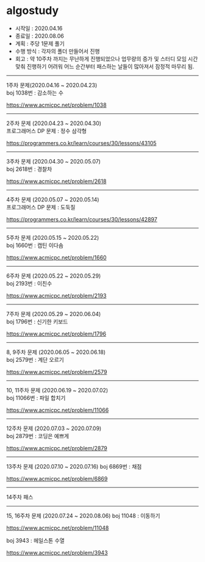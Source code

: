 # algostudy

- 시작일 : 2020.04.16
- 종료일 : 2020.08.06  
- 계획 : 주당 1문제 풀기  
- 수행 방식 : 각자의 폴더 만들어서 진행
- 회고 : 약 10주차 까지는 무난하게 진행되었으나
업무량의 증가 및 스터디 모임 시간 맞춰 진행하기 어려워
어느 순간부터 패스하는 날들이 많아져서 잠정적 마무리 됨.   

-----------------------------------
1주차 문제(2020.04.16 ~ 2020.04.23)  
boj 1038번 : 감소하는 수

https://www.acmicpc.net/problem/1038

-----------------------------------

2주차 문제 (2020.04.23 ~ 2020.04.30)  
프로그래머스 DP 문제 : 정수 삼각형

https://programmers.co.kr/learn/courses/30/lessons/43105

-----------------------------------

3주차 문제 (2020.04.30 ~ 2020.05.07)  
boj 2618번 : 경찰차

https://www.acmicpc.net/problem/2618

-----------------------------------

4주차 문제 (2020.05.07 ~ 2020.05.14)  
프로그래머스 DP 문제 : 도둑질

https://programmers.co.kr/learn/courses/30/lessons/42897

-----------------------------------

5주차 문제 (2020.05.15 ~ 2020.05.22)  
boj 1660번 : 캡틴 이다솜

https://www.acmicpc.net/problem/1660

-----------------------------------

6주차 문제 (2020.05.22 ~ 2020.05.29)  
boj 2193번 : 이친수

https://www.acmicpc.net/problem/2193  
  
-----------------------------------

7주차 문제 (2020.05.29 ~ 2020.06.04)  
boj 1796번 : 신기한 키보드

https://www.acmicpc.net/problem/1796  

-----------------------------------

8, 9주차 문제 (2020.06.05 ~ 2020.06.18)  
boj 2579번 : 계단 오르기

https://www.acmicpc.net/problem/2579

-----------------------------------

10, 11주차 문제 (2020.06.19 ~ 2020.07.02)  
boj 11066번 : 파일 합치기

https://www.acmicpc.net/problem/11066

-----------------------------------

12주차 문제 (2020.07.03 ~ 2020.07.09)  
boj 2879번 : 코딩은 예쁘게

https://www.acmicpc.net/problem/2879

-----------------------------------

13주차 문제 (2020.07.10 ~ 2020.07.16)
boj 6869번 : 채점

https://www.acmicpc.net/problem/6869

-----------------------------------

14주차 패스

-----------------------------------

15, 16주차 문제 (2020.07.24 ~ 2020.08.06)
boj 11048 : 이동하기

https://www.acmicpc.net/problem/11048

boj 3943 : 헤일스톤 수열

https://www.acmicpc.net/problem/3943
